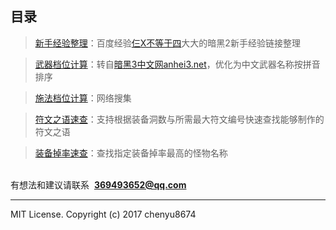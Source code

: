 目录
---
<blockquote><a href="https://www.shitieshou.com/diablo2/NoobExperience.html" target="_blank">新手经验整理</a>：百度经验<a href="https://jingyan.baidu.com/user/npublic?uid=47935502c40e33f2179cfb87" target="_blank">仨X不等于四</a>大大的暗黑2新手经验链接整理</blockquote>
<blockquote><a href="https://www.shitieshou.com/diablo2/WeaponSpeed.html" target="_blank">武器档位计算</a>：转自<a href="http://bbs.anhei2.com/diablo/wuqi_speed.html" target="_blank">暗黑3中文网anhei3.net</a>，优化为中文武器名称按拼音排序</blockquote>
<blockquote><a href="https://www.shitieshou.com/diablo2/CastSpeed.jpg" target="_blank">施法档位计算</a>：网络搜集</blockquote>
<blockquote><a href="https://www.shitieshou.com/diablo2/RuneWords.html" target="_blank">符文之语速查</a>：支持根据装备洞数与所需最大符文编号快速查找能够制作的符文之语</blockquote>
<blockquote><a href="https://www.shitieshou.com/diablo2/EquipDrop.html" target="_blank">装备掉率速查</a>：查找指定装备掉率最高的怪物名称</blockquote>

<br>有想法和建议请联系  **369493652@qq.com**

---
MIT License.
Copyright (c) 2017 chenyu8674
